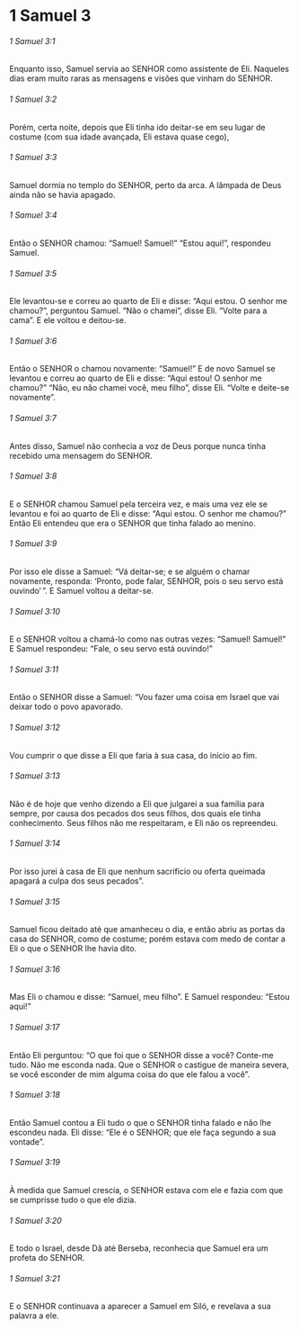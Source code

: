 # 1 Samuel 3

###### 1 Samuel 3:1

Enquanto isso, Samuel servia ao SENHOR como assistente de Eli. Naqueles dias eram muito raras as mensagens e visões que vinham do SENHOR.

###### 1 Samuel 3:2

Porém, certa noite, depois que Eli tinha ido deitar-se em seu lugar de costume (com sua idade avançada, Eli estava quase cego),

###### 1 Samuel 3:3

Samuel dormia no templo do SENHOR, perto da arca. A lâmpada de Deus ainda não se havia apagado.

###### 1 Samuel 3:4

Então o SENHOR chamou: “Samuel! Samuel!” “Estou aqui!”, respondeu Samuel.

###### 1 Samuel 3:5

Ele levantou-se e correu ao quarto de Eli e disse: “Aqui estou. O senhor me chamou?”, perguntou Samuel. “Não o chamei”, disse Eli. “Volte para a cama”. E ele voltou e deitou-se.

###### 1 Samuel 3:6

Então o SENHOR o chamou novamente: “Samuel!” E de novo Samuel se levantou e correu ao quarto de Eli e disse: “Aqui estou! O senhor me chamou?” “Não, eu não chamei você, meu filho”, disse Eli. “Volte e deite-se novamente”.

###### 1 Samuel 3:7

Antes disso, Samuel não conhecia a voz de Deus porque nunca tinha recebido uma mensagem do SENHOR.

###### 1 Samuel 3:8

E o SENHOR chamou Samuel pela terceira vez, e mais uma vez ele se levantou e foi ao quarto de Eli e disse: “Aqui estou. O senhor me chamou?” Então Eli entendeu que era o SENHOR que tinha falado ao menino.

###### 1 Samuel 3:9

Por isso ele disse a Samuel: “Vá deitar-se; e se alguém o chamar novamente, responda: ‘Pronto, pode falar, SENHOR, pois o seu servo está ouvindo’ ”. E Samuel voltou a deitar-se.

###### 1 Samuel 3:10

E o SENHOR voltou a chamá-lo como nas outras vezes: “Samuel! Samuel!” E Samuel respondeu: “Fale, o seu servo está ouvindo!”

###### 1 Samuel 3:11

Então o SENHOR disse a Samuel: “Vou fazer uma coisa em Israel que vai deixar todo o povo apavorado.

###### 1 Samuel 3:12

Vou cumprir o que disse a Eli que faria à sua casa, do início ao fim.

###### 1 Samuel 3:13

Não é de hoje que venho dizendo a Eli que julgarei a sua família para sempre, por causa dos pecados dos seus filhos, dos quais ele tinha conhecimento. Seus filhos não me respeitaram, e Eli não os repreendeu.

###### 1 Samuel 3:14

Por isso jurei à casa de Eli que nenhum sacrifício ou oferta queimada apagará a culpa dos seus pecados”.

###### 1 Samuel 3:15

Samuel ficou deitado até que amanheceu o dia, e então abriu as portas da casa do SENHOR, como de costume; porém estava com medo de contar a Eli o que o SENHOR lhe havia dito.

###### 1 Samuel 3:16

Mas Eli o chamou e disse: “Samuel, meu filho”. E Samuel respondeu: “Estou aqui!”

###### 1 Samuel 3:17

Então Eli perguntou: “O que foi que o SENHOR disse a você? Conte-me tudo. Não me esconda nada. Que o SENHOR o castigue de maneira severa, se você esconder de mim alguma coisa do que ele falou a você”.

###### 1 Samuel 3:18

Então Samuel contou a Eli tudo o que o SENHOR tinha falado e não lhe escondeu nada. Eli disse: “Ele é o SENHOR; que ele faça segundo a sua vontade”.

###### 1 Samuel 3:19

À medida que Samuel crescia, o SENHOR estava com ele e fazia com que se cumprisse tudo o que ele dizia.

###### 1 Samuel 3:20

E todo o Israel, desde Dã até Berseba, reconhecia que Samuel era um profeta do SENHOR.

###### 1 Samuel 3:21

E o SENHOR continuava a aparecer a Samuel em Siló, e revelava a sua palavra a ele.

